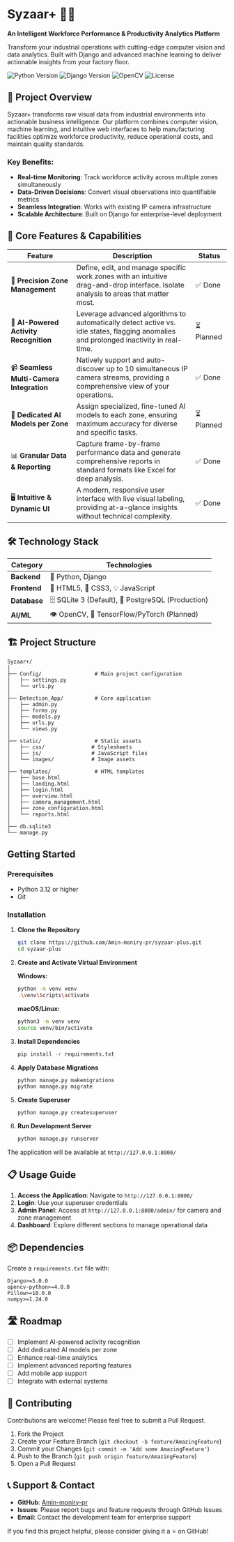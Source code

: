 # Syzaar+ 💛✨

**An Intelligent Workforce Performance & Productivity Analytics Platform**

Transform your industrial operations with cutting-edge computer vision and data analytics. Built with Django and advanced machine learning to deliver actionable insights from your factory floor.

![Python Version](https://img.shields.io/badge/Python-3.12-3776AB.svg?style=for-the-badge&logo=Python)
![Django Version](https://img.shields.io/badge/Django-5.0-092E20.svg?style=for-the-badge&logo=Django)
![OpenCV](https://img.shields.io/badge/OpenCV-4.8-5C3EE8.svg?style=for-the-badge&logo=OpenCV)
![License](https://img.shields.io/badge/License-MIT-yellow.svg?style=for-the-badge)

## 🎯 Project Overview

Syzaar+ transforms raw visual data from industrial environments into actionable business intelligence. Our platform combines computer vision, machine learning, and intuitive web interfaces to help manufacturing facilities optimize workforce productivity, reduce operational costs, and maintain quality standards.

### Key Benefits:
- **Real-time Monitoring**: Track workforce activity across multiple zones simultaneously
- **Data-Driven Decisions**: Convert visual observations into quantifiable metrics
- **Seamless Integration**: Works with existing IP camera infrastructure
- **Scalable Architecture**: Built on Django for enterprise-level deployment

## 🌟 Core Features & Capabilities

| Feature | Description | Status |
|---------|-------------|--------|
| 📍 **Precision Zone Management** | Define, edit, and manage specific work zones with an intuitive drag-and-drop interface. Isolate analysis to areas that matter most. | ✅ Done |
| 🧠 **AI-Powered Activity Recognition** | Leverage advanced algorithms to automatically detect active vs. idle states, flagging anomalies and prolonged inactivity in real-time. | ⏳ Planned |
| 📹 **Seamless Multi-Camera Integration** | Natively support and auto-discover up to 10 simultaneous IP camera streams, providing a comprehensive view of your operations. | ✅ Done |
| 🤖 **Dedicated AI Models per Zone** | Assign specialized, fine-tuned AI models to each zone, ensuring maximum accuracy for diverse and specific tasks. | ⏳ Planned |
| 📊 **Granular Data & Reporting** | Capture frame-by-frame performance data and generate comprehensive reports in standard formats like Excel for deep analysis. | ✅ Done |
| 🖥️ **Intuitive & Dynamic UI** | A modern, responsive user interface with live visual labeling, providing at-a-glance insights without technical complexity. | ✅ Done |

## 🛠️ Technology Stack

| Category | Technologies |
|----------|-------------|
| **Backend** | 🐍 Python,  Django |
| **Frontend** | 📄 HTML5, 🎨 CSS3, 💡 JavaScript |
| **Database** | 🗄️ SQLite 3 (Default), 🐘 PostgreSQL (Production) |
| **AI/ML** | 👁️ OpenCV, 🧠 TensorFlow/PyTorch (Planned) |

## 🏗️ Project Structure

```
Syzaar+/
│
├── Config/                 # Main project configuration
│   ├── settings.py
│   └── urls.py
│
├── Detection_App/          # Core application
│   ├── admin.py
│   ├── forms.py
│   ├── models.py
│   ├── urls.py
│   └── views.py
│
├── static/                 # Static assets
│   ├── css/               # Stylesheets
│   ├── js/                # JavaScript files
│   └── images/            # Image assets
│
├── templates/              # HTML templates
│   ├── base.html
│   ├── landing.html
│   ├── login.html
│   ├── overview.html
│   ├── camera_management.html
│   ├── zone_configuration.html
│   └── reports.html
│
├── db.sqlite3
└── manage.py
```

##  Getting Started

### Prerequisites

- Python 3.12 or higher
- Git

### Installation

1. **Clone the Repository**
   ```bash
   git clone https://github.com/Amin-moniry-pr/syzaar-plus.git
   cd syzaar-plus
   ```

2. **Create and Activate Virtual Environment**
   
   **Windows:**
   ```bash
   python -m venv venv
   .\venv\Scripts\activate
   ```
   
   **macOS/Linux:**
   ```bash
   python3 -m venv venv
   source venv/bin/activate
   ```

3. **Install Dependencies**
   ```bash
   pip install -r requirements.txt
   ```

4. **Apply Database Migrations**
   ```bash
   python manage.py makemigrations
   python manage.py migrate
   ```

5. **Create Superuser**
   ```bash
   python manage.py createsuperuser
   ```

6. **Run Development Server**
   ```bash
   python manage.py runserver
   ```

The application will be available at `http://127.0.0.1:8000/`

## 📋 Usage Guide

1. **Access the Application**: Navigate to `http://127.0.0.1:8000/`
2. **Login**: Use your superuser credentials
3. **Admin Panel**: Access at `http://127.0.0.1:8000/admin/` for camera and zone management
4. **Dashboard**: Explore different sections to manage operational data

## 📦 Dependencies

Create a `requirements.txt` file with:

```
Django>=5.0.0
opencv-python>=4.8.0
Pillow>=10.0.0
numpy>=1.24.0
```

## 🛣️ Roadmap

- [ ] Implement AI-powered activity recognition
- [ ] Add dedicated AI models per zone
- [ ] Enhance real-time analytics
- [ ] Implement advanced reporting features
- [ ] Add mobile app support
- [ ] Integrate with external systems

## 🤝 Contributing

Contributions are welcome! Please feel free to submit a Pull Request.

1. Fork the Project
2. Create your Feature Branch (`git checkout -b feature/AmazingFeature`)
3. Commit your Changes (`git commit -m 'Add some AmazingFeature'`)
4. Push to the Branch (`git push origin feature/AmazingFeature`)
5. Open a Pull Request


## 📞 Support & Contact

- **GitHub**: [Amin-moniry-pr](https://github.com/Amin-moniry-pr)
- **Issues**: Please report bugs and feature requests through GitHub Issues
- **Email**: Contact the development team for enterprise support

If you find this project helpful, please consider giving it a ⭐ on GitHub!

